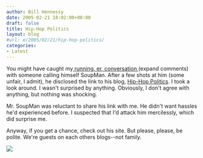 ```yaml
---
author: Bill Hennessy
date: 2005-02-21 18:02:00+00:00
draft: false
title: Hip-Hop Politics
layout: blog
#url: e/2005/02/21/hip-hop-politics/
categories:
- Latest
---
```


You might have caught my[ running, er, conversation ](https://blog.billhennessy.com/blogs/hennessys_view/archive/2005/02/17/1115.aspx) (expand comments) with someone calling himself SoupMan. After a few shots at him (some unfair, I admit), he disclosed the link to his blog, [Hip-Hop Politics](https://hiphoppolitics.blogspot.com/). I took a look around. I wasn't surprised by anything. Obviously, I don't agree with anything, but nothing was shocking.




Mr. SoupMan was reluctant to share his link with me. He didn't want hassles he'd experienced before. I suspected that I'd attack him mercilessly, which did surprise me.




Anyway, if you get a chance, check out his site. But please, please, be polite. We're guests on each others blogs--not family.

![](https://blog.billhennessy.com/aggbug.aspx?PostID=1169)

